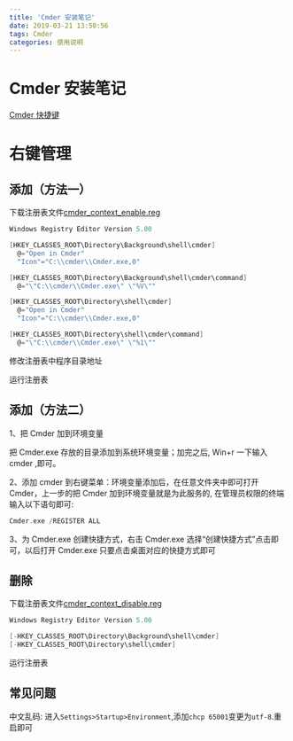 ```yaml
---
title: 'Cmder 安装笔记'
date: 2019-03-21 13:50:56
tags: Cmder
categories: 使用说明
---
```

# Cmder 安装笔记
[Cmder 快捷键](https://github.com/cmderdev/cmder#keyboard-shortcuts)
# 右键管理
## 添加（方法一）
下载注册表文件[cmder_context_enable.reg](https://gist.githubusercontent.com/AWMooreCO/f1e2457f66ceb41efdf7/raw/01679ce047451aa8f1ca8497e02ca64fa87350f6/cmder_context_enable.reg)
```c
Windows Registry Editor Version 5.00

[HKEY_CLASSES_ROOT\Directory\Background\shell\cmder]
  @="Open in Cmder"
  "Icon"="C:\\cmder\\Cmder.exe,0"

[HKEY_CLASSES_ROOT\Directory\Background\shell\cmder\command]
  @="\"C:\\cmder\\Cmder.exe\" \"%V\""

[HKEY_CLASSES_ROOT\Directory\shell\cmder]
  @="Open in Cmder"
  "Icon"="C:\\cmder\\Cmder.exe,0"

[HKEY_CLASSES_ROOT\Directory\shell\cmder\command]
  @="\"C:\\cmder\\Cmder.exe\" \"%1\""
```
<!--more -->
修改注册表中程序目录地址

运行注册表

## 添加（方法二）
1、把 Cmder 加到环境变量

把 Cmder.exe 存放的目录添加到系统环境变量；加完之后, Win+r 一下输入 cmder ,即可。

2、添加 cmder 到右键菜单：环境变量添加后，在任意文件夹中即可打开 Cmder，上一步的把 Cmder 加到环境变量就是为此服务的, 在管理员权限的终端输入以下语句即可:

```c
Cmder.exe /REGISTER ALL
```

3、为 Cmder.exe 创建快捷方式，右击 Cmder.exe 选择“创建快捷方式”点击即可，以后打开 Cmder.exe 只要点击桌面对应的快捷方式即可

## 删除
下载注册表文件[cmder_context_disable.reg](https://gist.githubusercontent.com/AWMooreCO/f1e2457f66ceb41efdf7/raw/01679ce047451aa8f1ca8497e02ca64fa87350f6/cmder_context_disable.reg)
```c
Windows Registry Editor Version 5.00

[-HKEY_CLASSES_ROOT\Directory\Background\shell\cmder]
[-HKEY_CLASSES_ROOT\Directory\shell\cmder]
```
运行注册表

## 常见问题

中文乱码: 进入`Settings>Startup>Environment`,添加`chcp 65001`变更为`utf-8`.重启即可
